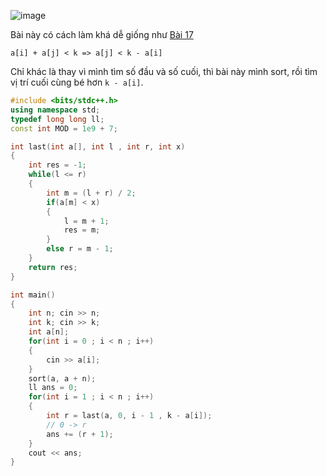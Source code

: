 ![image](https://github.com/Llam-a/Practice_Cpp/assets/115911041/b948937f-e844-4745-bb1a-96664973cd0e)

Bài này có cách làm khá dễ giống như [Bài 17](https://github.com/Llam-a/Practice_Cpp/blob/main/S%E1%BA%AEP%20X%E1%BA%BEP%20V%C3%80%20T%C3%8CM%20KI%E1%BA%BEM/B%C3%A0i%2017.%20C%E1%BA%B7p%20s%E1%BB%91%20c%C3%B3%20t%E1%BB%95ng%20b%E1%BA%B1ng%20K.md)

`a[i] + a[j] < k => a[j] < k - a[i] `

Chỉ khác là thay vì mình tìm số đầu và số cuối, thì bài này mình sort, rồi tìm vị trí cuối cùng bé hơn `k - a[i]`. 

```cpp
#include <bits/stdc++.h>
using namespace std;
typedef long long ll;
const int MOD = 1e9 + 7;

int last(int a[], int l , int r, int x)
{
    int res = -1;
    while(l <= r)
    {
        int m = (l + r) / 2;
        if(a[m] < x)
        {
            l = m + 1;
            res = m;
        }
        else r = m - 1;
    }
    return res;
}

int main()
{
    int n; cin >> n;
    int k; cin >> k;
    int a[n];
    for(int i = 0 ; i < n ; i++)
    {
        cin >> a[i];
    }
    sort(a, a + n);
    ll ans = 0;
    for(int i = 1 ; i < n ; i++)
    {
        int r = last(a, 0, i - 1 , k - a[i]);
        // 0 -> r
        ans += (r + 1);
    }
    cout << ans;
}
```
